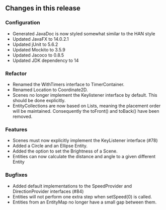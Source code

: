 ## Changes in this release

### Configuration
* Generated JavaDoc is now styled somewhat similar to the HAN style
* Updated JavaFX to 14.0.2.1 
* Updated jUnit to 5.6.2
* Updated Mockito to 3.5.9
* Updated Jacoco to 0.8.5
* Updated JDK dependency to 14

### Refactor
* Renamed the WithTimers interface to TimerContainer.
* Renamed Location to Coordinate2D.
* Scenes no longer implement the Keylistener interface by default. This should be done explicitly.
* EntityCollections are now based on Lists, meaning the placement order will be maintained. 
Consequently the toFront() and toBack() have been removed.

### Features
* Scenes must now explicitly implement the KeyListener interface (#78)
* Added a Circle and an Ellipse Entity.
* Added the option to set the Brightness of a Scene.
* Entities can now calculate the distance and angle to a given different Entity

### Bugfixes
* Added default implementations to the SpeedProvider and DirectionProvider interfaces (#84)
* Entities will not perform one extra step when setSpeed(0) is called.
* Entities from an EntityMap no longer have a small gap between them.

